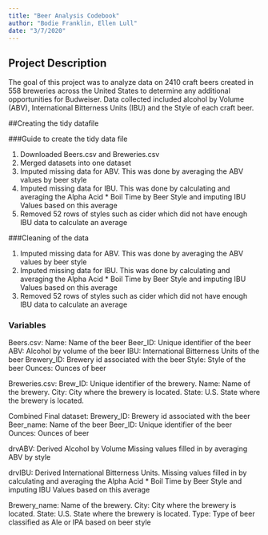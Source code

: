 ```yaml
---
title: "Beer Analysis Codebook"
author: "Bodie Franklin, Ellen Lull"
date: "3/7/2020"
---
```


## Project Description
The goal of this project was to analyze data on 2410 craft beers created in 558 breweries across the United States to determine any additional  opportunities for Budweiser.  Data collected included alcohol by Volume (ABV), International Bitterness Units (IBU) and the Style of each craft beer.  


##Creating the tidy datafile

###Guide to create the tidy data file
1. Downloaded Beers.csv and Breweries.csv
2. Merged datasets into one dataset
3. Imputed missing data for ABV.   This was done by averaging the ABV values by beer style
4. Imputed missing data for IBU.   This was done by calculating and averaging the Alpha Acid * Boil Time by Beer Style and imputing IBU Values based on this average
5. Removed 52 rows of styles such as cider which did not have enough IBU data to calculate an average


###Cleaning of the data
1. Imputed missing data for ABV.   This was done by averaging the ABV values by beer style
2. Imputed missing data for IBU.   This was done by calculating and averaging the Alpha Acid * Boil Time by Beer Style and imputing IBU Values based on this average
3. Removed 52 rows of styles such as cider which did not have enough IBU data to calculate an average


###  Variables
Beers.csv:
Name: Name of the beer
Beer_ID: Unique identifier of the beer
ABV: Alcohol by volume of the beer
IBU: International Bitterness Units of the beer
Brewery_ID: Brewery id associated with the beer
Style: Style of the beer
Ounces: Ounces of beer

Breweries.csv:
Brew_ID: Unique identifier of the brewery.
Name: Name of the brewery.
City: City where the brewery is located.
State: U.S. State where the brewery is located.

Combined Final dataset:
Brewery_ID: Brewery id associated with the beer
Beer_name: Name of the beer
Beer_ID: Unique identifier of the beer
Ounces: Ounces of beer
 
drvABV: Derived Alcohol by Volume   Missing values filled in by averaging ABV by style

drvIBU: Derived International Bitterness Units.  Missing values filled in by calculating and averaging the Alpha Acid * Boil Time by Beer Style and imputing IBU Values based on this average

Brewery_name: Name of the brewery.
City: City where the brewery is located.
State: U.S. State where the brewery is located.
Type:  Type of beer classified as Ale or IPA based on beer style
